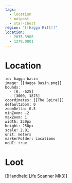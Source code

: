 ```yaml
---
tags:
  - location
  - outpost
  - star-chest
region: "[[Hagga Rift]]"
location:
  - 2035.3906
  - 1279.0001
---
```

# Location
```leaflet
id: hagga-basin
image: [[Hagga Basin.png]]
bounds:
  - [0, -625]
  - [3000, 1875]
coordinates: [[The Spiral]]
defaultZoom: 0
zoomDelta: 0.5
minZoom: -2
maxZoom: 1
width: 250px
height: 250px
scale: 2.81
unit: meters
markerFolder: Locations
noUI: true
```
# Loot
[[Handheld Life Scanner Mk3]]